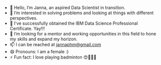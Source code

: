 - 👋 Hello, I’m Janna, an aspired Data Scientist in transition.
- 👀 I’m interested in solving problems and looking at things with different perspectives. 
- 🌱 I've successfully obtained the IBM Data Science Professional Certificate. Yay!!! 
- 💞️ I’m looking for a mentor and working opportunities in this field to hone my skills and expand my horizon.
- 📫 I can be reached at jannaphm@gmail.com
- 😄 Pronouns: I am a female :) 
- ⚡ Fun fact: I love playing badminton 😍🏸🏸🏸 

<!---
jntph/jntph is a ✨ special ✨ repository because its `README.md` (this file) appears on your GitHub profile.
You can click the Preview link to take a look at your changes.
--->

